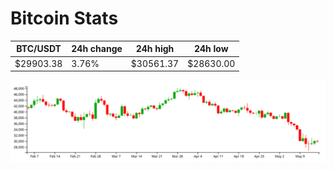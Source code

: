 # Bitcoin Stats

BTC/USDT|24h change|24h high|24h low|
|---|---|---|---|
|$29903.38|3.76%|$30561.37|$28630.00|

<img src="./chart.svg">
